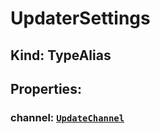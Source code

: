 # **UpdaterSettings**

## **Kind: TypeAlias**

## **Properties**:

### channel: [`UpdateChannel`](./UpdateChannel)
